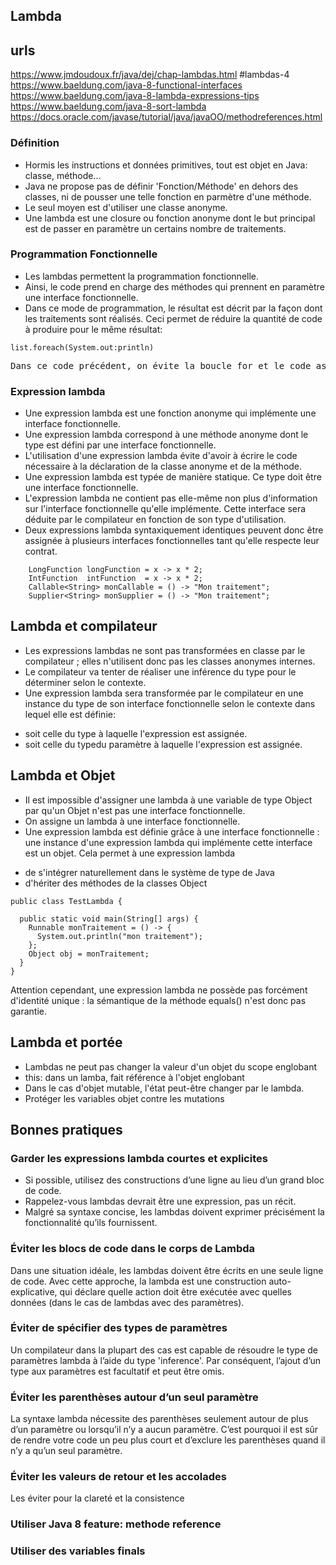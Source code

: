 ## Lambda

## urls
https://www.jmdoudoux.fr/java/dej/chap-lambdas.html
#lambdas-4
https://www.baeldung.com/java-8-functional-interfaces
https://www.baeldung.com/java-8-lambda-expressions-tips
https://www.baeldung.com/java-8-sort-lambda
https://docs.oracle.com/javase/tutorial/java/javaOO/methodreferences.html

### Définition
* Hormis les instructions et données primitives, tout est objet en Java: classe, méthode...
* Java ne propose pas de définir 'Fonction/Méthode' en dehors des classes, ni de pousser une telle fonction en parmètre d'une méthode.
* Le seul moyen est d'utiliser une classe anonyme.
* Une lambda est une closure ou fonction anonyme dont le but principal est de passer en paramètre un certains nombre de traitements.


### Programmation Fonctionnelle
* Les lambdas permettent la programmation fonctionnelle.
* Ainsi, le code prend en charge des méthodes qui prennent en paramètre une interface fonctionnelle.
* Dans ce mode de programmation, le résultat est décrit par la façon dont les traitements sont réalisés.
Ceci permet de réduire la quantité de code à produire pour le même résultat:

```
list.foreach(System.out:println)
```
<pre>
Dans ce code précédent, on évite la boucle for et le code associé.
</pre>

### Expression lambda
* Une expression lambda est une fonction anonyme qui implémente une interface fonctionnelle.
* Une expression lambda correspond à une méthode anonyme dont le type est défini par une interface fonctionnelle.
* L'utilisation d'une expression lambda évite d'avoir à écrire le code nécessaire à la déclaration de la classe anonyme et de la méthode.
* Une expression lambda est typée de manière statique. Ce type doit être une interface fonctionnelle.
* L'expression lambda ne contient pas elle-même non plus d'information sur l'interface fonctionnelle qu'elle implémente. Cette interface sera déduite par le compilateur en fonction de son type d'utilisation.
* Deux expressions lambda syntaxiquement identiques peuvent donc être assignée à plusieurs interfaces fonctionnelles tant qu'elle respecte leur contrat.
```
    LongFunction longFunction = x -> x * 2;
    IntFunction  intFunction  = x -> x * 2;
    Callable<String> monCallable = () -> "Mon traitement";
    Supplier<String> monSupplier = () -> "Mon traitement"; 
```

## Lambda et compilateur
* Les expressions lambdas ne sont pas transformées en classe par le compilateur ; elles n'utilisent donc pas les classes anonymes internes.
* Le compilateur va tenter de réaliser une inférence du type pour le déterminer selon le contexte.
* Une expression lambda sera transformée par le compilateur en une instance du type de son interface fonctionnelle selon le contexte dans lequel elle est définie:
- soit celle du type à laquelle l'expression est assignée.
- soit celle du typedu paramètre à laquelle l'expression est assignée.

## Lambda et Objet
* Il est impossible d'assigner une lambda à une variable de type Object par qu'un Objet n'est pas une interface fonctionnelle.
* On assigne un lambda à une interface fonctionnelle.
* Une expression lambda est définie grâce à une interface fonctionnelle : une instance d'une expression lambda qui implémente cette interface est un objet. Cela permet à une expression lambda
- de s'intégrer naturellement dans le système de type de Java
- d'hériter des méthodes de la classes Object
```
public class TestLambda {

  public static void main(String[] args) {
    Runnable monTraitement = () -> {
      System.out.println("mon traitement");
    };
    Object obj = monTraitement;
  }
}
```
Attention cependant, une expression lambda ne possède pas forcément d'identité unique : la sémantique de la méthode equals() n'est donc pas garantie.

## Lambda et portée 
* Lambdas ne peut pas changer la valeur d'un objet du scope englobant
* this: dans un lamba, fait référence à l'objet englobant
* Dans le cas d'objet mutable, l'état peut-être changer par le lambda.
* Protéger les variables objet contre les mutations

## Bonnes pratiques

### Garder les expressions lambda courtes et explicites
* Si possible, utilisez des constructions d’une ligne au lieu d’un grand bloc de code.
* Rappelez-vous lambdas devrait être une expression, pas un récit. 
* Malgré sa syntaxe concise, les lambdas doivent exprimer précisément la fonctionnalité qu’ils fournissent.

### Éviter les blocs de code dans le corps de Lambda
Dans une situation idéale, les lambdas doivent être écrits en une seule ligne de code. Avec cette approche, la lambda est une construction auto-explicative, qui déclare quelle action doit être exécutée avec quelles données (dans le cas de lambdas avec des paramètres).

### Éviter de spécifier des types de paramètres
Un compilateur dans la plupart des cas est capable de résoudre le type de paramètres lambda à l’aide du type 'inference'. Par conséquent, l’ajout d’un type aux paramètres est facultatif et peut être omis.

### Éviter les parenthèses autour d’un seul paramètre
La syntaxe lambda nécessite des parenthèses seulement autour de plus d’un paramètre ou lorsqu’il n’y a aucun paramètre. C’est pourquoi il est sûr de rendre votre code un peu plus court et d’exclure les parenthèses quand il n’y a qu’un seul paramètre.

### Éviter les valeurs de retour et les accolades
Les éviter pour la clareté et la consistence

### Utiliser Java 8 feature: methode reference

### Utiliser des variables finals

  
